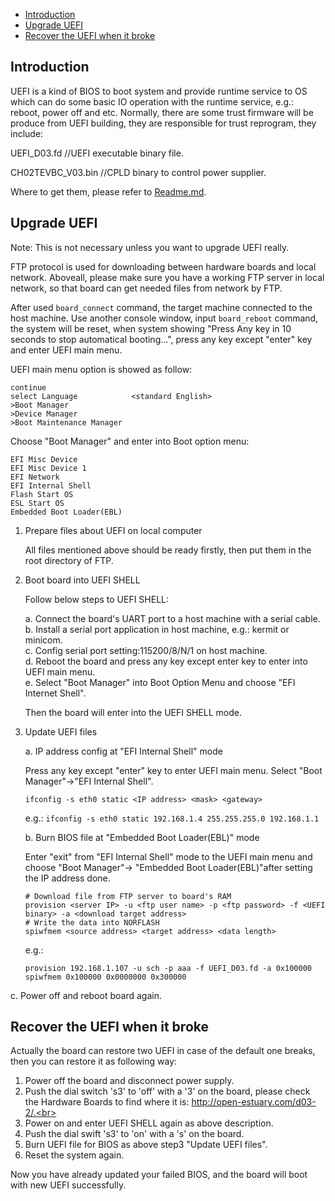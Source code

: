 * [Introduction](#1)
* [Upgrade UEFI](#2)
* [Recover the UEFI when it broke](#3)

<h2 id="1">Introduction</h2>

UEFI is a kind of BIOS to boot system and provide runtime service to OS which can do some basic IO operation with the runtime service, e.g.: reboot, power off and etc.
Normally, there are some trust firmware will be produce from UEFI building, they are responsible for trust reprogram, they include:

  UEFI_D03.fd         //UEFI executable binary file.
  
  CH02TEVBC_V03.bin   //CPLD binary to control power supplier.

Where to get them, please refer to [Readme.md](https://github.com/open-estuary/estuary/blob/master/doc/Readme.4D03.md).

<h2 id="2">Upgrade UEFI</h2>

Note: This is not necessary unless you want to upgrade UEFI really.

FTP protocol is used for downloading between hardware boards and local network. Aboveall, please make sure you have a working FTP server in local network, so that board can get needed files from network by FTP.

After used `board_connect` command, the target machine connected to the host machine. Use another console window, input `board_reboot` command, the system will be reset, when system showing "Press Any key in 10 seconds to stop automatical booting...", press any key except "enter" key and enter UEFI main menu.

UEFI main menu option is showed as follow:
```
continue 
select Language            <standard English>
>Boot Manager
>Device Manager
>Boot Maintenance Manager
```
Choose "Boot Manager" and enter into Boot option menu:
```
EFI Misc Device 
EFI Misc Device 1
EFI Network
EFI Internal Shell
Flash Start OS
ESL Start OS
Embedded Boot Loader(EBL)
```

1. Prepare files about UEFI on local computer

    All files mentioned above should be ready firstly, then put them in the root directory of FTP.

2. Boot board into UEFI SHELL

    Follow below steps to UEFI SHELL:
    
      a. Connect the board's UART port to a host machine with a serial cable.<br>
      b. Install a serial port application in host machine, e.g.: kermit or minicom.<br>
      c. Config serial port setting:115200/8/N/1 on host machine.<br>
      d. Reboot the board and press any key except enter key to enter into UEFI main menu.<br>
      e. Select "Boot Manager" into Boot Option Menu and choose "EFI Internet Shell".
      
   Then the board will enter into the UEFI SHELL mode.

3. Update UEFI files

    a. IP address config at "EFI Internal Shell" mode
    
      Press any key except "enter" key to enter UEFI main menu. Select "Boot Manager"->"EFI Internal Shell".
    
    `ifconfig -s eth0 static <IP address> <mask> <gateway>`
    
    e.g.: `ifconfig -s eth0 static 192.168.1.4 255.255.255.0 192.168.1.1`
    
    b. Burn BIOS file at "Embedded Boot Loader(EBL)" mode
    
      Enter "exit" from "EFI Internal Shell" mode to the UEFI main menu and choose "Boot Manager"-> "Embedded Boot Loader(EBL)"after setting the IP address done.   
     ```shell
    # Download file from FTP server to board's RAM
    provision <server IP> -u <ftp user name> -p <ftp password> -f <UEFI binary> -a <download target address>
    # Write the data into NORFLASH
    spiwfmem <source address> <target address> <data length>
     ```
    e.g.: 
    ```shell
    provision 192.168.1.107 -u sch -p aaa -f UEFI_D03.fd -a 0x100000
    spiwfmem 0x100000 0x0000000 0x300000
    ```
    
  c. Power off and reboot board again.

<h2 id="3">Recover the UEFI when it broke</h2>

Actually the board can restore two UEFI in case of the default one breaks, then you can restore it as following way:

  1. Power off the board and disconnect power supply.<br>
  2. Push the dial switch 's3' to 'off' with a '3' on the board, please check the Hardware Boards to find where it is: http://open-estuary.com/d03-2/.<br>
  3. Power on and enter UEFI SHELL again as above description.<br>
  4. Push the dial swift 's3' to 'on' with a 's' on the board.<br>
  5. Burn UEFI file for BIOS as above step3 "Update UEFI files".<br>
  6. Reset the system again.

Now you have already updated your failed BIOS, and the board will boot with new UEFI successfully.
